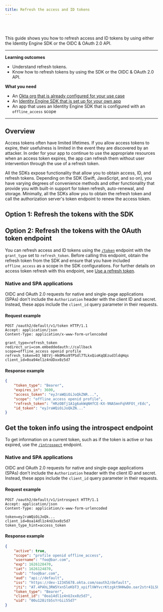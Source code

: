 ```yaml
---
title: Refresh the access and ID tokens
---
```

<div class="oie-embedded-sdk">

<ApiLifecycle access="ie" /><br>
<ApiLifecycle access="Limited GA" /><br>

<StackSelector />

This guide shows you how to refresh access and ID tokens by using either the Identity Engine SDK or the OIDC & OAuth 2.0 API.

---

**Learning outcomes**

* Understand refresh tokens.
* Know how to refresh tokens by using the SDK or the OIDC & OAuth 2.0 API.

**What you need**

* An [Okta org that is already configured for your use case](/docs/guides/oie-embedded-common-org-setup/)
* An [Identity Engine SDK that is set up for your own app](/docs/guides/oie-embedded-common-download-setup-app/)
* An app that uses an Identity Engine SDK that is configured with an `offline_access` scope

---

## Overview

Access tokens often have limited lifetimes. If you allow access
tokens to expire, their usefulness is limited in the event they are discovered
by an attacker. In order for your app to continue to use the
appropriate resources when an access token expires, the app can refresh
them without user intervention through the use of a refresh token.

All the SDKs expose functionality that allow you
to obtain access, ID, and refresh tokens. Depending on the SDK (Swift,
JavaScript, and so on), you have varying degrees of convenience
methods and other functionality that provide you with built-in support
for token refresh, auto-renewal, and storage.  Minimally,
all the SDKs allow you to obtain the refresh token and call the authorization
server's token endpoint to renew the access token.

## Option 1: Refresh the tokens with the SDK

<StackSnippet snippet="refreshusingthesdk" />

## Option 2: Refresh the tokens with the OAuth token endpoint

You can refresh access and ID tokens using the
[`/token`](/docs/reference/api/oidc/#token)
endpoint with the `grant_type` set to `refresh_token`. Before calling this endpoint,
obtain the refresh token from the SDK and ensure that you have included
`offline_access` as a scope in the SDK configurations. For further details on
access token refresh with this endpoint, see
[Use a refresh token](/docs/guides/refresh-tokens/main/#use-a-refresh-token).

<StackSnippet snippet="refreshendpointrequest" />

### Native and SPA applications

OIDC and OAuth 2.0 requests for native and single-page applications (SPAs) don't include the `Authorization` header with the client ID and secret. Instead, these apps include the `client_id` query parameter in their requests.

#### Request example

```http
POST /oauth2/default/v1/token HTTP/1.1
Accept: application/json
Content-Type: application/x-www-form-urlencoded

grant_type=refresh_token
redirect_uri=com.embeddedauth://callback
scope=offline_access openid profile
refresh_token=03_hBtVj-Hk0Mxo9TPSdl7TLkxQioKqQEzud3ldqHqs
client_id=0oa94el1z4nUDxx0z5d7
```

#### Response example

```json
{
    "token_type": "Bearer",
    "expires_in": 3600,
    "access_token": "eyJraWQiOiJoQkZNR...",
    "scope": "offline_access openid profile",
    "refresh_token": "HRzOBfj1A1g6akWqNHfCE-KX-9NASmnFqhRFOt_rEdc",
    "id_token": "eyJraWQiOiJoQkZN..."
}
```

## Get the token info using the introspect endpoint

To get information on a current token, such as if the token is active or has expired, use the [`/introspect`](/docs/reference/api/oidc/#introspect) endpoint.

<StackSnippet snippet="introspectendpointrequest" />

### Native and SPA applications

OIDC and OAuth 2.0 requests for native and single-page applications (SPAs) don't include the `Authorization` header with the client ID and secret. Instead, these apps include the `client_id` query parameter in their requests.

#### Request example

```http
POST /oauth2/default/v1/introspect HTTP/1.1
Accept: application/json
Content-Type: application/x-www-form-urlencoded

token=eyJraWQiOiJoQk...
client_id=0oa14dl1z4nUJxx0z5d7
token_type_hint=access_token
```

#### Response example

```json
{
    "active": true,
    "scope": "profile openid offline_access",
    "username": "foo@bar.com",
    "exp": 1626128470,
    "iat": 1626124870,
    "sub": "foo@bar.com",
    "aud": "api://default",
    "iss": "https://dev-12345678.okta.com/oauth2/default",
    "jti": "AT.4PAhL3RW5Yxn5leKbT3_xpiflVWYvcrKtzgkt9HHwDo.oar2str41LSUbsgXb5d6",
    "token_type": "Bearer",
    "client_id": "0oa14dl1z4nUJxx0z5d7",
    "uid": "00u128itb5sYrGii55d7"
}
```

</div>
